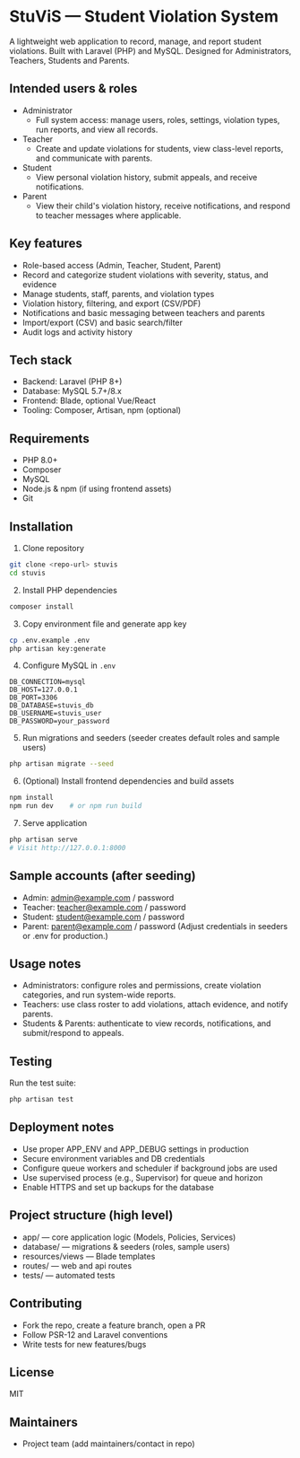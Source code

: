 # StuViS — Student Violation System

A lightweight web application to record, manage, and report student violations. Built with Laravel (PHP) and MySQL. Designed for Administrators, Teachers, Students and Parents.

## Intended users & roles
- Administrator
    - Full system access: manage users, roles, settings, violation types, run reports, and view all records.
- Teacher
    - Create and update violations for students, view class-level reports, and communicate with parents.
- Student
    - View personal violation history, submit appeals, and receive notifications.
- Parent
    - View their child's violation history, receive notifications, and respond to teacher messages where applicable.

## Key features
- Role-based access (Admin, Teacher, Student, Parent)
- Record and categorize student violations with severity, status, and evidence
- Manage students, staff, parents, and violation types
- Violation history, filtering, and export (CSV/PDF)
- Notifications and basic messaging between teachers and parents
- Import/export (CSV) and basic search/filter
- Audit logs and activity history

## Tech stack
- Backend: Laravel (PHP 8+)
- Database: MySQL 5.7+/8.x
- Frontend: Blade, optional Vue/React
- Tooling: Composer, Artisan, npm (optional)

## Requirements
- PHP 8.0+
- Composer
- MySQL
- Node.js & npm (if using frontend assets)
- Git

## Installation

1. Clone repository
```bash
git clone <repo-url> stuvis
cd stuvis
```

2. Install PHP dependencies
```bash
composer install
```

3. Copy environment file and generate app key
```bash
cp .env.example .env
php artisan key:generate
```

4. Configure MySQL in `.env`
```
DB_CONNECTION=mysql
DB_HOST=127.0.0.1
DB_PORT=3306
DB_DATABASE=stuvis_db
DB_USERNAME=stuvis_user
DB_PASSWORD=your_password
```

5. Run migrations and seeders (seeder creates default roles and sample users)
```bash
php artisan migrate --seed
```

6. (Optional) Install frontend dependencies and build assets
```bash
npm install
npm run dev    # or npm run build
```

7. Serve application
```bash
php artisan serve
# Visit http://127.0.0.1:8000
```

## Sample accounts (after seeding)
- Admin: admin@example.com / password
- Teacher: teacher@example.com / password
- Student: student@example.com / password
- Parent: parent@example.com / password
(Adjust credentials in seeders or .env for production.)

## Usage notes
- Administrators: configure roles and permissions, create violation categories, and run system-wide reports.
- Teachers: use class roster to add violations, attach evidence, and notify parents.
- Students & Parents: authenticate to view records, notifications, and submit/respond to appeals.

## Testing
Run the test suite:
```bash
php artisan test
```

## Deployment notes
- Use proper APP_ENV and APP_DEBUG settings in production
- Secure environment variables and DB credentials
- Configure queue workers and scheduler if background jobs are used
- Use supervised process (e.g., Supervisor) for queue and horizon
- Enable HTTPS and set up backups for the database

## Project structure (high level)
- app/ — core application logic (Models, Policies, Services)
- database/ — migrations & seeders (roles, sample users)
- resources/views — Blade templates
- routes/ — web and api routes
- tests/ — automated tests

## Contributing
- Fork the repo, create a feature branch, open a PR
- Follow PSR-12 and Laravel conventions
- Write tests for new features/bugs

## License
MIT

## Maintainers
- Project team (add maintainers/contact in repo)
